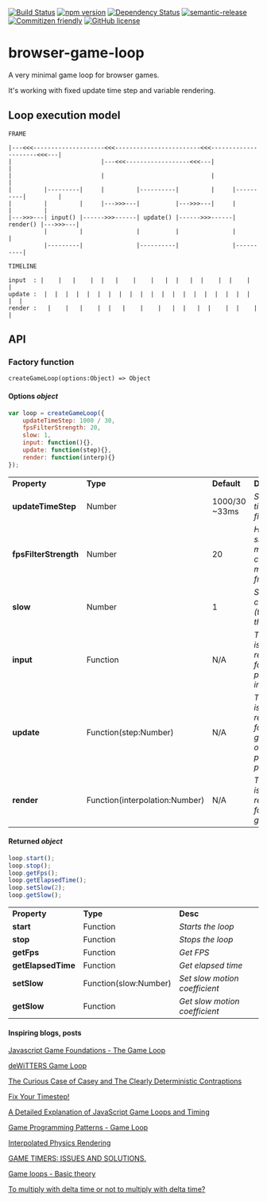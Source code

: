 [![Build Status](https://travis-ci.org/cstuncsik/browser-game-loop.svg?branch=master)](https://travis-ci.org/cstuncsik/browser-game-loop)
[![npm version](https://badge.fury.io/js/browser-game-loop.svg)](https://badge.fury.io/js/browser-game-loop)
[![Dependency Status](https://www.versioneye.com/user/projects/57e53e44bd6fa600316f5cd6/badge.svg?style=flat-square)](https://www.versioneye.com/user/projects/57e53e44bd6fa600316f5cd6)
[![semantic-release](https://img.shields.io/badge/%20%20%F0%9F%93%A6%F0%9F%9A%80-semantic--release-e10079.svg?style=flat-square)](https://github.com/semantic-release/semantic-release)
[![Commitizen friendly](https://img.shields.io/badge/commitizen-friendly-brightgreen.svg)](http://commitizen.github.io/cz-cli/)
[![GitHub license](https://img.shields.io/badge/license-MIT-blue.svg)](https://raw.githubusercontent.com/cstuncsik/browser-game-loop/master/LICENSE)

# browser-game-loop

A very minimal game loop for browser games.

It's working with fixed update time step and variable rendering.

## Loop execution model

```
FRAME

|---<<<--------------------<<<------------------------<<<---------------------<<<---|
|                         |---<<<------------------<<<---|                          |
|                         |                              |                          |
|         |---------|     |         |----------|         |     |----------|         |
|         |         |     |--->>>---|          |--->>>---|     |          |         |
|--->>>---| input() |------>>>------| update() |------>>>------| render() |--->>>---|
          |         |               |          |               |          |
          |---------|               |----------|               |----------|
```

```
TIMELINE

input  : |    |   |    |  |   |    |    |   |  |   |  |    |  |    |   |  
update :  |  |  |  |  |  |  |  |  |  |  |  |  |  |  |  |  |  |  |  |  |  |
render :   |    |   |    |  |   |    |    |   |  |   |  |    |  |    |   |
```

## API

### Factory function

```
createGameLoop(options:Object) => Object
```

#### Options *object*

```js
var loop = createGameLoop({
    updateTimeStep: 1000 / 30,
    fpsFilterStrength: 20,
    slow: 1,
    input: function(){},
    update: function(step){},
    render: function(interp){}
});
```

|                       |          |                 |          |
| --------------------- | -------- | --------------- | -------- |
| **Property**          | **Type** | **Default**     | **Desc** |
| **updateTimeStep**    | Number   | 1000/30 ~33ms   | *Sets update time step to a fixed value* |
| **fpsFilterStrength** | Number   | 20              | *How often should FPS measurement change (1 means every frame)* |
| **slow**              | Number   | 1               | *Slow motion coefficient (the bigger the slower)* |
| **input**             | Function | N/A             | *This function is responsible for processing input* |
| **update**            | Function(step:Number) | N/A         | *This function is responsible for updating game objects' properties, physics etc...* |
| **render**            | Function(interpolation:Number) | N/A             | *This function is responsible for drawing game objects* |

#### Returned *object*

```js
loop.start();
loop.stop();
loop.getFps();
loop.getElapsedTime();
loop.setSlow(2);
loop.getSlow();
```

|                    |          |          |
| ------------------ | -------- | -------- |
| **Property**       | **Type** | **Desc** |
| **start**          | Function | *Starts the loop* |
| **stop**           | Function | *Stops the loop* |
| **getFps**         | Function | *Get FPS* |
| **getElapsedTime** | Function | *Get elapsed time* |
| **setSlow**        | Function(slow:Number) | *Set slow motion coefficient* |
| **getSlow**        | Function | *Get slow motion coefficient* |

#### Inspiring blogs, posts

[Javascript Game Foundations - The Game Loop](http://codeincomplete.com/posts/javascript-game-foundations-the-game-loop/)

[deWiTTERS Game Loop](http://www.koonsolo.com/news/dewitters-gameloop/)

[The Curious Case of Casey and The Clearly Deterministic Contraptions](http://gamesfromwithin.com/casey-and-the-clearly-deterministic-contraptions)

[Fix Your Timestep!](http://gafferongames.com/game-physics/fix-your-timestep/)

[A Detailed Explanation of JavaScript Game Loops and Timing](http://www.isaacsukin.com/news/2015/01/detailed-explanation-javascript-game-loops-and-timing)

[Game Programming Patterns - Game Loop](http://gameprogrammingpatterns.com/game-loop.html)

[Interpolated Physics Rendering](http://kirbysayshi.com/2013/09/24/interpolated-physics-rendering.html)

[GAME TIMERS: ISSUES AND SOLUTIONS.](http://fabiensanglard.net/timer_and_framerate/)

[Game loops - Basic theory](http://svanimpe.be/blog/game-loops.html)

[To multiply with delta time or not to multiply with delta time?](http://www.learn-cocos2d.com/2013/10/game-engine-multiply-delta-time-or-not/)


